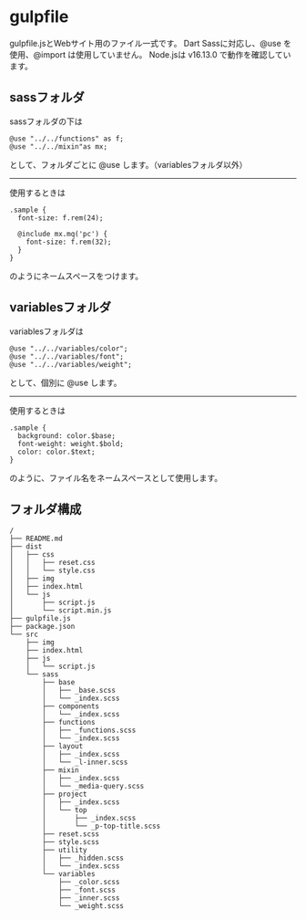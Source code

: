 # gulpfile

gulpfile.jsとWebサイト用のファイル一式です。
Dart Sassに対応し、@use を使用、@import は使用していません。
Node.jsは v16.13.0 で動作を確認しています。

## sassフォルダ

sassフォルダの下は

```
@use "../../functions" as f;
@use "../../mixin"as mx;
```

として、フォルダごとに @use します。（variablesフォルダ以外）

---

使用するときは

```
.sample {
  font-size: f.rem(24);

  @include mx.mq('pc') {
    font-size: f.rem(32);
  }
}
```

のようにネームスペースをつけます。

## variablesフォルダ

variablesフォルダは

```
@use "../../variables/color";
@use "../../variables/font";
@use "../../variables/weight";
```

として、個別に @use します。

---

使用するときは

```
.sample {
  background: color.$base;
  font-weight: weight.$bold;
  color: color.$text;
}
```

のように、ファイル名をネームスペースとして使用します。

## フォルダ構成

```
/
├── README.md
├── dist
│   ├── css
│   │   ├── reset.css
│   │   └── style.css
│   ├── img
│   ├── index.html
│   └── js
│       ├── script.js
│       └── script.min.js
├── gulpfile.js
├── package.json
└── src
    ├── img
    ├── index.html
    ├── js
    │   └── script.js
    └── sass
        ├── base
        │   ├── _base.scss
        │   └── _index.scss
        ├── components
        │   └── _index.scss
        ├── functions
        │   ├── _functions.scss
        │   └── _index.scss
        ├── layout
        │   ├── _index.scss
        │   └── _l-inner.scss
        ├── mixin
        │   ├── _index.scss
        │   └── _media-query.scss
        ├── project
        │   ├── _index.scss
        │   └── top
        │       ├── _index.scss
        │       └── _p-top-title.scss
        ├── reset.scss
        ├── style.scss
        ├── utility
        │   ├── _hidden.scss
        │   └── _index.scss
        └── variables
            ├── _color.scss
            ├── _font.scss
            ├── _inner.scss
            └── _weight.scss
```
